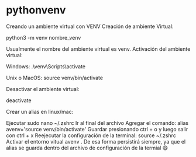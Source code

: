 # pythonvenv

Creando un ambiente virtual con VENV
Creación de ambiente Virtual:

python3 -m venv nombre_venv

Usualmente el nombre del ambiente virtual es venv.
Activación del ambiente virtual:

Windows:
.\venv\Scripts\activate

Unix o MacOS:
source venv/bin/activate

Desactivar el ambiente virtual:

deactivate

Crear un alias en linux/mac:

Ejecutar sudo nano ~/.zshrc
Ir al final del archivo
Agregar el comando: alias avenv='source venv/bin/activate'
Guardar presionando ctrl + o y luego salir con ctrl + x
Reejecutar la configuración de la terminal: source ~/.zshrc
Activar el entorno vitual avenv
.
De esa forma persistirá siempre, ya que el alias se guarda dentro del archivo de configuración de la termial 😄
